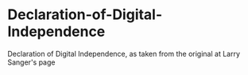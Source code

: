 # Declaration-of-Digital-Independence
Declaration of Digital Independence, as taken from the original at Larry Sanger's page
